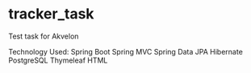 # tracker_task
Test task for Akvelon

Technology Used:
Spring Boot
Spring MVC
Spring Data JPA
Hibernate
PostgreSQL
Thymeleaf
HTML 
